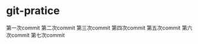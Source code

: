 <!--
 * @Description: 
 * @Author: Moriaty
 * @Date: 2020-11-24 17:41:57
 * @Last modified by: Moriaty
 * @LastEditTime: 2020-11-25 10:55:32
-->
# git-pratice
第一次commit
第二次commit
第三次commit
第四次commit
第五次commit
第六次commit
第七次commit